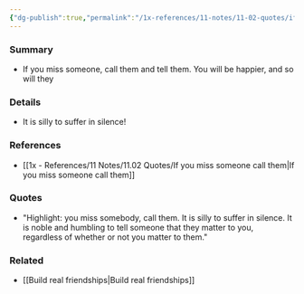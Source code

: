 ```yaml
---
{"dg-publish":true,"permalink":"/1x-references/11-notes/11-02-quotes/if-you-miss-someone-call-them/","title":"permanent note"}
---
```



### Summary
- If you miss someone, call them and tell them. You will be happier, and so will they

### Details
- It is silly to suffer in silence!

### References
- [[1x - References/11 Notes/11.02 Quotes/If you miss someone call them\|If you miss someone call them]]

### Quotes
- "Highlight: you miss somebody, call them. It is silly to suffer in silence. It is noble and humbling to tell someone that they matter to you, regardless of whether or not you matter to them."

### Related
- [[Build real friendships\|Build real friendships]]
